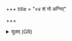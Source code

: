 +++
title = "०४ शं नो अग्निर्"

+++
<details><summary>मूलम् (GR)</summary>

शं नो अग्निर् ज्योतिरनीको अस्तु  
शं मित्रावरुणाव् अश्विना शम् ।  
शं नः सुकृतां सुकृतानि सन्तु  
शं न इषिरो अभि वातु वातः ॥
</details>